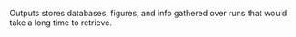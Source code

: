Outputs stores databases, figures, and info gathered over runs that would
take a long time to retrieve.
